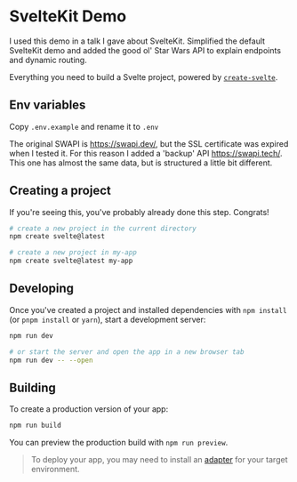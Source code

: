 # SvelteKit Demo

I used this demo in a talk I gave about SvelteKit. Simplified the default SvelteKit demo and added the good ol' Star Wars API to explain endpoints and dynamic routing.

Everything you need to build a Svelte project, powered by [`create-svelte`](https://github.com/sveltejs/kit/tree/master/packages/create-svelte).

## Env variables

Copy `.env.example` and rename it to `.env`

The original SWAPI is https://swapi.dev/, but the SSL certificate was expired when I tested it. For this reason I added a 'backup' API https://swapi.tech/. This one has almost the same data, but is structured a little bit different.

## Creating a project

If you're seeing this, you've probably already done this step. Congrats!

```bash
# create a new project in the current directory
npm create svelte@latest

# create a new project in my-app
npm create svelte@latest my-app
```

## Developing

Once you've created a project and installed dependencies with `npm install` (or `pnpm install` or `yarn`), start a development server:

```bash
npm run dev

# or start the server and open the app in a new browser tab
npm run dev -- --open
```

## Building

To create a production version of your app:

```bash
npm run build
```

You can preview the production build with `npm run preview`.

> To deploy your app, you may need to install an [adapter](https://kit.svelte.dev/docs/adapters) for your target environment.
